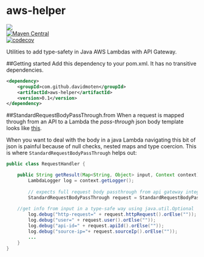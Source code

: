 aws-helper
============
<a href="https://travis-ci.org/davidmoten/aws-helper"><img src="https://travis-ci.org/davidmoten/aws-helper.svg"/></a><br/>
[![Maven Central](https://maven-badges.herokuapp.com/maven-central/com.github.davidmoten/aws-helper/badge.svg?style=flat)](https://maven-badges.herokuapp.com/maven-central/com.github.davidmoten/aws-helper)<br/>
[![codecov](https://codecov.io/gh/davidmoten/aws-helper/branch/master/graph/badge.svg)](https://codecov.io/gh/davidmoten/aws-helper)

Utilities to add type-safety in Java AWS Lambdas with API Gateway.

##Getting started
Add this dependency to your pom.xml. It has no transitive dependencies.
```xml
<dependency>
    <groupId>com.github.davidmoten</groupId>
	<artifactId>aws-helper</artifactId>
	<version>0.1</version>
</dependency>
```

##StandardRequestBodyPassThrough.from
When a request is mapped through from an API to a Lambda the *pass-through* json body template looks like [this](src/docs/pass-through-body-mapping-template.txt).

When you want to deal with the body in a java Lambda navigating this bit of json is painful because of null checks, nested maps and type coercion. This is where `StandardRequestBodyPassThrough` helps out:

```java
public class RequestHandler {

    public String getResult(Map<String, Object> input, Context context) {
        LambdaLogger log = context.getLogger();
        
        // expects full request body passthrough from api gateway integration request
        StandardRequestBodyPassThrough request = StandardRequestBodyPassThrough.from(input);
        
	//get info from input in a type-safe way using java.util.Optional
        log.debug("http-request=" + request.httpRequest().orElse(""));
        log.debug("user=" + request.user().orElse(""));
        log.debug("api-id=" + request.apiId().orElse(""));
        log.debug("source-ip="+ request.sourceIp().orElse(""));
        ...
    }
}       
```
